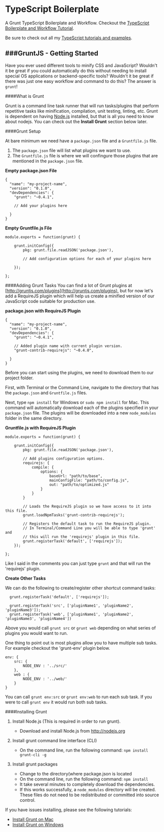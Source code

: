 TypeScript Boilerplate
======================
A Grunt TypeScript Boilerplate and Workflow. Checkout the [TypeScript Boilerplate and Workflow Tutorial](http://www.codebelt.com/typescript/my-typescript-workflow-examples/).

Be sure to check out all my [TypeScript tutorials and examples](http://www.codebelt.com/category/typescript/).


###GruntJS - Getting Started
----------
Have you ever used different tools to minify CSS and JavaScript? Wouldn't it be great if you could automatically do this without needing to install special OS applications or backend-specific tools? Wouldn't it be great if there was just one easy workflow and command to do this? The answer is `grunt`!

####What is Grunt

Grunt is a command line task runner that will run tasks/plugins that perform repetitive tasks like minification, compilation, unit testing, linting, etc. Grunt is dependent on having [Node.js](http://nodejs.org) installed, but that is all you need to know about nodejs. You can check out the __Install Grunt__ section below later.

####Grunt Setup

At bare minimum we need have a `package.json` file and a `Gruntfile.js` file.

1. The `package.json` file will list what plugins we want to use.
2. The `Gruntfile.js` file is where we will confingure those plugins that are mentioned in the `package.json` file.

__Empty package.json File__

```
{
  "name": "my-project-name",
  "version": "0.1.0",
  "devDependencies": {
    "grunt": "~0.4.1",
    
    // Add your plugins here
    
  }
}
```

__Empty Gruntfile.js File__

```
module.exports = function(grunt) {

	grunt.initConfig({
  		pkg: grunt.file.readJSON('package.json'),

		// Add configuration options for each of your plugins here
	
	});
	
};
```

####Adding Grunt Tasks
You can find a lot of Grunt plugins at [http://gruntjs.com/plugins](http://gruntjs.com/plugins), but for now let's add a RequireJS plugin which will help us create a minified version of our JavaScript code suitable for production use.

__package.json with RequireJS Plugin__

```
{
  "name": "my-project-name",
  "version": "0.1.0",
  "devDependencies": {
    "grunt": "~0.4.1",
    
    // Added plugin name with current plugin version.
    "grunt-contrib-requirejs": "~0.4.0",
    
  }
}
```
Before you can start using the plugins, we need to download them to our project folder. 

First, with Terminal or the Command Line, navigate to the directory that has the `package.json` and `Gruntfile.js` files.

Next, type `npm install` for Windows or `sudo npm install` for Mac. This command will automatically download each of the plugins specified in your `package.json` file. The plugins will be downloaded into a new `node_modules` folder in the same directory.

__Gruntfile.js with RequireJS Plugin__

```
module.exports = function(grunt) {

	grunt.initConfig({
		pkg: grunt.file.readJSON('package.json'),

		// Add plugins configuration options.
		requirejs: {
			compile: {
    			options: {
    	  			baseUrl: "path/to/base",
    	  			mainConfigFile: "path/to/config.js",
    	  			out: "path/to/optimized.js"
    			}
    		}
  		}
  	
  		// Loads the RequireJS plugin so we have access to it into this file.
  		grunt.loadNpmTasks('grunt-contrib-requirejs');

  		// Registers the default task to run the RequireJS plugin. 
  		// In Terminal/Command Line you will be able to type 'grunt' and
  		// this will run the 'requirejs' plugin in this file.
  		grunt.registerTask('default', ['requirejs']);
	});
	
};
```

Like I said in the comments you can just type `grunt` and that will run the 'requirejs' plugin.

__Create Other Tasks__

We can do the following to create/register other shortcut command tasks:

```
  grunt.registerTask('default', ['requirejs']);
  
  grunt.registerTask('src', ['pluginName1', 'pluginName2', 'pluginName3']);
  grunt.registerTask('web', ['pluginName1', 'pluginName2', 'pluginName3', 'pluginName4'])

```
Above you would call `grunt src` or `grunt web` depending on what series of plugins you would want to run.

One thing to point out is most plugins allow you to have multiple sub tasks. For example checkout the 'grunt-env' plugin below.

```
env: {
	src: {
		NODE_ENV : '../src/'
	},
	web : {
		NODE_ENV : '../web/'
	}
}
```
You can call `grunt env:src` or `grunt env:web` to run each sub task. If you were to call `grunt env` it would run both sub tasks.


####Installing Grunt

1. Install Node.js (This is required in order to run grunt).
	* Download and install Node.js from http://nodejs.org
       
2. Install grunt command line interface (CLI)
	* On the command line, run the following command: `npm install grunt-cli -g`

3. Install grunt packages
	* Change to the directory(where package.json is located
	* On the command line, run the following command: `npm install`
	* It take several minutes to completely download the dependencies. 
	* If this works successfully, a `node_modules` directory will be created. These files do not need to be redistributed or committed into source control.
	
If you have issues installing, please see the following tutorials:

* [Install Grunt on Mac](http://www.codebelt.com/javascript/install-grunt-js-on-a-mac/)
* [Install Grunt on Windows](http://www.codebelt.com/javascript/install-grunt-js-on-windows/)
